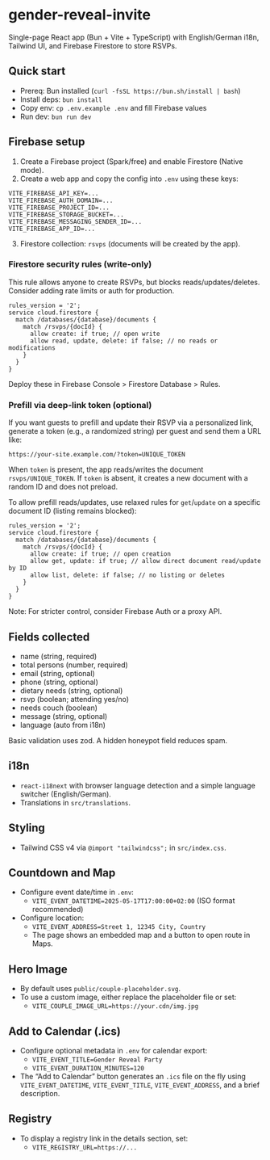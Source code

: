 # gender-reveal-invite

Single-page React app (Bun + Vite + TypeScript) with English/German i18n, Tailwind UI, and Firebase Firestore to store RSVPs.

## Quick start

- Prereq: Bun installed (`curl -fsSL https://bun.sh/install | bash`)
- Install deps: `bun install`
- Copy env: `cp .env.example .env` and fill Firebase values
- Run dev: `bun run dev`

## Firebase setup

1. Create a Firebase project (Spark/free) and enable Firestore (Native mode).
2. Create a web app and copy the config into `.env` using these keys:

```
VITE_FIREBASE_API_KEY=...
VITE_FIREBASE_AUTH_DOMAIN=...
VITE_FIREBASE_PROJECT_ID=...
VITE_FIREBASE_STORAGE_BUCKET=...
VITE_FIREBASE_MESSAGING_SENDER_ID=...
VITE_FIREBASE_APP_ID=...
```

3. Firestore collection: `rsvps` (documents will be created by the app).

### Firestore security rules (write-only)

This rule allows anyone to create RSVPs, but blocks reads/updates/deletes. Consider adding rate limits or auth for production.

```
rules_version = '2';
service cloud.firestore {
  match /databases/{database}/documents {
    match /rsvps/{docId} {
      allow create: if true; // open write
      allow read, update, delete: if false; // no reads or modifications
    }
  }
}
```

Deploy these in Firebase Console > Firestore Database > Rules.

### Prefill via deep-link token (optional)

If you want guests to prefill and update their RSVP via a personalized link, generate a token (e.g., a randomized string) per guest and send them a URL like:

`https://your-site.example.com/?token=UNIQUE_TOKEN`

When `token` is present, the app reads/writes the document `rsvps/UNIQUE_TOKEN`. If `token` is absent, it creates a new document with a random ID and does not preload.

To allow prefill reads/updates, use relaxed rules for `get`/`update` on a specific document ID (listing remains blocked):

```
rules_version = '2';
service cloud.firestore {
  match /databases/{database}/documents {
    match /rsvps/{docId} {
      allow create: if true; // open creation
      allow get, update: if true; // allow direct document read/update by ID
      allow list, delete: if false; // no listing or deletes
    }
  }
}
```

Note: For stricter control, consider Firebase Auth or a proxy API.

## Fields collected

- name (string, required)
- total persons (number, required)
- email (string, optional)
- phone (string, optional)
- dietary needs (string, optional)
- rsvp (boolean; attending yes/no)
- needs couch (boolean)
- message (string, optional)
- language (auto from i18n)

Basic validation uses zod. A hidden honeypot field reduces spam.

## i18n

- `react-i18next` with browser language detection and a simple language switcher (English/German).
- Translations in `src/translations`.

## Styling

- Tailwind CSS v4 via `@import "tailwindcss";` in `src/index.css`.

## Countdown and Map

- Configure event date/time in `.env`:
  - `VITE_EVENT_DATETIME=2025-05-17T17:00:00+02:00` (ISO format recommended)
- Configure location:
  - `VITE_EVENT_ADDRESS=Street 1, 12345 City, Country`
  - The page shows an embedded map and a button to open route in Maps.

## Hero Image

- By default uses `public/couple-placeholder.svg`.
- To use a custom image, either replace the placeholder file or set:
  - `VITE_COUPLE_IMAGE_URL=https://your.cdn/img.jpg`

## Add to Calendar (.ics)

- Configure optional metadata in `.env` for calendar export:
  - `VITE_EVENT_TITLE=Gender Reveal Party`
  - `VITE_EVENT_DURATION_MINUTES=120`
- The “Add to Calendar” button generates an `.ics` file on the fly using `VITE_EVENT_DATETIME`, `VITE_EVENT_TITLE`, `VITE_EVENT_ADDRESS`, and a brief description.

## Registry

- To display a registry link in the details section, set:
  - `VITE_REGISTRY_URL=https://...`
